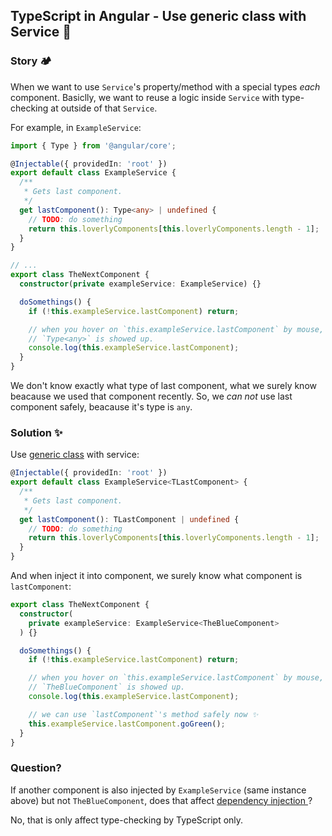 ## TypeScript in Angular - Use generic class with Service 🧋

### Story 🏕️

When we want to use `Service`'s property/method with a special types *each* component.
Basiclly, we want to reuse a logic inside `Service` with type-checking at outside of that `Service`.

For example, in `ExampleService`:

```ts
import { Type } from '@angular/core';

@Injectable({ providedIn: 'root' })
export default class ExampleService {
  /**
   * Gets last component.
   */
  get lastComponent(): Type<any> | undefined {
    // TODO: do something
    return this.loverlyComponents[this.loverlyComponents.length - 1];
  }
}

// ...
export class TheNextComponent {
  constructor(private exampleService: ExampleService) {}

  doSomethings() {
    if (!this.exampleService.lastComponent) return;

    // when you hover on `this.exampleService.lastComponent` by mouse,
    // `Type<any>` is showed up.
    console.log(this.exampleService.lastComponent);
  }
}
```

We don't know exactly what type of last component, what we surely know beacause we used that component recently.
So, we *can not* use last component safely, beacause it's type is `any`.

### Solution ✨

Use [generic class](https://www.typescriptlang.org/docs/handbook/2/generics.html#generic-classes) with service:

```ts
@Injectable({ providedIn: 'root' })
export default class ExampleService<TLastComponent> {
  /**
   * Gets last component.
   */
  get lastComponent(): TLastComponent | undefined {
    // TODO: do something
    return this.loverlyComponents[this.loverlyComponents.length - 1];
  }
}
```

And when inject it into component, we surely know what component is `lastComponent`:

```ts
export class TheNextComponent {
  constructor(
    private exampleService: ExampleService<TheBlueComponent>
  ) {}

  doSomethings() {
    if (!this.exampleService.lastComponent) return;

    // when you hover on `this.exampleService.lastComponent` by mouse,
    // `TheBlueComponent` is showed up.
    console.log(this.exampleService.lastComponent);

    // we can use `lastComponent`'s method safely now ✨
    this.exampleService.lastComponent.goGreen();
  }
}
```

### Question?

If another component is also injected by `ExampleService` (same instance above) but not `TheBlueComponent`,
does that affect [dependency injection
](https://angular.io/guide/dependency-injection)?

No, that is only affect type-checking by TypeScript only.
